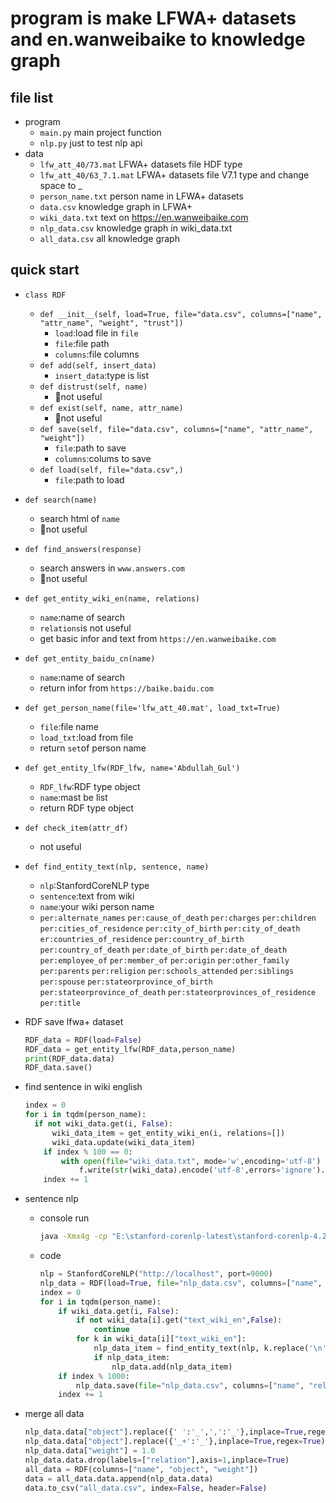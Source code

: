 # program is make LFWA+ datasets and en.wanweibaike to knowledge graph 

## file list
- program
    - `main.py` main project function 
    - `nlp.py` just to test nlp api
- data
    - `lfw_att_40/73.mat` LFWA+ datasets file HDF type
    - `lfw_att_40/63_7.1.mat` LFWA+ datasets file V7.1 type and change space to _
    - `person_name.txt` person name in LFWA+ datasets
    - `data.csv` knowledge graph in LFWA+
    - `wiki_data.txt` text on https://en.wanweibaike.com
    - `nlp_data.csv` knowledge graph in wiki_data.txt
    - `all_data.csv` all knowledge graph
    
## quick start

- `class RDF`
  
  - `def __init__(self, load=True, file="data.csv", columns=["name", "attr_name", "weight", "trust"])`
    - `load`:load file in `file`
    - `file`:file path
    - `columns`:file columns
  - `def add(self, insert_data)`
    - `insert_data`:type is list
  - `def distrust(self, name)`
    - :no_entry_sign:not useful
  - `def exist(self, name, attr_name)`
    - :no_entry_sign:not useful
  - `def save(self, file="data.csv", columns=["name", "attr_name", "weight"])`
    - `file`:path to save
    - `columns`:colums to save
  - `def load(self, file="data.csv",)`
    - `file`:path to load
  
- `def search(name)`
  - search html of `name`
  - :no_entry_sign:not useful 
  
- `def find_answers(response)`
  - search answers in `www.answers.com`
  - :no_entry_sign:not useful

- `def get_entity_wiki_en(name, relations)`
  - `name`:name of search
  - `relations`is not useful
  - get basic infor and text from `https://en.wanweibaike.com`

- `def get_entity_baidu_cn(name)`

  - `name`:name of search
  - return infor from `https://baike.baidu.com`

- `def get_person_name(file='lfw_att_40.mat', load_txt=True)`

  - `file`:file name
  - `load_txt`:load from file
  - return `set`of person name

- `def get_entity_lfw(RDF_lfw, name='Abdullah_Gul')`

  - `RDF_lfw`:RDF type object
  - `name`:mast be list
  - return RDF type object

- `def check_item(attr_df)`

  - not useful

- `def find_entity_text(nlp, sentence, name)`

  - `nlp`:StanfordCoreNLP type
  - `sentence`:text from wiki
  - `name`:your wiki person name
  - `per:alternate_names` `per:cause_of_death` `per:charges` `per:children` `per:cities_of_residence` `per:city_of_birth` `per:city_of_death` `er:countries_of_residence` `per:country_of_birth` `per:country_of_death` `per:date_of_birth` `per:date_of_death` `per:employee_of` `per:member_of` `per:origin` `per:other_family` `per:parents` `per:religion` `per:schools_attended` `per:siblings` `per:spouse` `per:stateorprovince_of_birth` `per:stateorprovince_of_death` `per:stateorprovinces_of_residence` `per:title`

- RDF  save lfwa+ dataset

  ```python
  RDF_data = RDF(load=False)
  RDF_data = get_entity_lfw(RDF_data,person_name)
  print(RDF_data.data)
  RDF_data.save()
  ```

- find sentence in wiki english

  ```python
  index = 0
  for i in tqdm(person_name):
  	if not wiki_data.get(i, False):
  		wiki_data_item = get_entity_wiki_en(i, relations=[])
  		wiki_data.update(wiki_data_item)
      if index % 100 == 0:
          with open(file="wiki_data.txt", mode='w',encoding='utf-8') as f:
              f.write(str(wiki_data).encode('utf-8',errors='ignore').decode('utf-8'))
      index += 1
  ```

- sentence nlp

  - console run 

    ```bash
    java -Xmx4g -cp "E:\stanford-corenlp-latest\stanford-corenlp-4.2.0\*" edu.stanford.nlp.pipeline.StanfordCoreNLPServer -port 9000
    ```

  - code

    ```python
    nlp = StanfordCoreNLP("http://localhost", port=9000)
    nlp_data = RDF(load=True, file="nlp_data.csv", columns=["name", "relation", "object"])
    index = 0
    for i in tqdm(person_name):
        if wiki_data.get(i, False):
            if not wiki_data[i].get("text_wiki_en",False):
                continue
            for k in wiki_data[i]["text_wiki_en"]:
                nlp_data_item = find_entity_text(nlp, k.replace('\n', ''), i)
                if nlp_data_item:
                    nlp_data.add(nlp_data_item)
        if index % 1000:
            nlp_data.save(file="nlp_data.csv", columns=["name", "relation", "object"])
        index += 1
    ```
    
  
- merge all data

  ```python
  nlp_data.data["object"].replace({' ':'_',',':'_'},inplace=True,regex=True)
  nlp_data.data["object"].replace({'_+':'_'},inplace=True,regex=True)
  nlp_data.data["weight"] = 1.0
  nlp_data.data.drop(labels=["relation"],axis=1,inplace=True)
  all_data = RDF(columns=["name", "object", "weight"])
  data = all_data.data.append(nlp_data.data)
  data.to_csv("all_data.csv", index=False, header=False)
  ```

  

